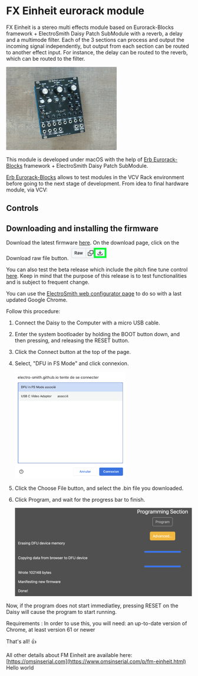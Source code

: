 # FX Einheit eurorack module

FX Einheit is a stereo multi effects module based on Eurorack-Blocks framework + ElectroSmith Daisy Patch SubModule with a reverb, a delay and a multimode filter. Each of the 3 sections can process and output the incoming signal independently, but output from each section can be routed to another effect input. For instance, the delay can be routed to the reverb, which can be routed to the filter.

<img src="pics/DSC00092.JPG" width="300">

This module is developed under macOS with the help of [Erb Eurorack-Blocks](https://github.com/ohmtech-rdi/eurorack-blocks) framework + ElectroSmith Daisy Patch SubModule.

[Erb Eurorack-Blocks](https://github.com/ohmtech-rdi/eurorack-blocks) allows to test modules in the VCV Rack environment before going to the next stage of development.
From idea to final hardware module, via VCV:

## Controls




## Downloading and installing the firmware
Download the latest firmware [here](https://github.com/OmsInSerial/Eurorack/blob/d59d7773702f3af148da5864a59d35fe75e9dd92/FM%20Einheit/files/FMEinheit.bin). On the download page, click on the Download raw file button.
 <img src="pics/Download_bin.png" width="100">


You can also test the beta release which include the pitch fine tune control [here](Beta.md). Keep in mind that the purpose of this release is to test functionalities and is subject to frequent change.

You can use the [ElectroSmith web configurator page](https://electro-smith.github.io/Programmer/) to do so with a last updated Google Chrome.

Follow this procedure:

1. Connect the Daisy to the Computer with a micro USB cable.

2. Enter the system bootloader by holding the BOOT button down, and then pressing, and releasing the RESET button.

3. Click the Connect button at the top of the page.

4. Select, "DFU in FS Mode" and click connexion.

   <img src="pics/DPSMconnect.png" width="300">

5. Click the Choose File button, and select the .bin file you downloaded.

6. Click Program, and wait for the progress bar to finish.

   <img src="pics/FlashingProcess.png" width="500">

Now, if the program does not start immediatley, pressing RESET on the Daisy will cause the program to start running.

Requirements : 
In order to use this, you will need: an up-to-date version of Chrome, at least version 61 or newer

That's all! :+1:

All other details about FM Einheit are available here: [https://omsinserial.com](https://www.omsinserial.com/p/fm-einheit.html)
Hello world
